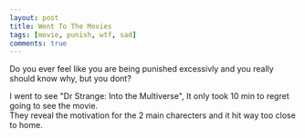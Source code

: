 ```yaml
---
layout: post
title: Went To The Movies
tags: [movie, punish, wtf, sad]
comments: true
---
```

Do you ever feel like you are being punished excessivly and you really should know why, but you dont?   

I went to see "Dr Strange: Into the Multiverse", It only took 10 min to regret going to see the movie.    
They reveal the motivation for the 2 main charecters and it hit way too close to home.    

